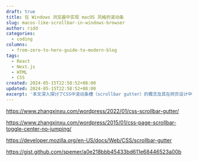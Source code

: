 ```yaml
---
draft: true
title: 在 Windows 浏览器中实现 macOS 风格的滚动条
slug: macos-like-scrollbar-in-windows-browser
author: ridd
categories:
  - coding
columns:
  - from-zero-to-hero-guide-to-modern-blog
tags:
  - React
  - Next.js
  - HTML
  - CSS
created: 2024-05-15T22:58:52+08:00
updated: 2024-05-15T22:58:52+08:00
excerpt: '本文深入探讨了CSS中滚动条槽（scrollbar gutter）的概念及其在网页设计中的应用。滚动条槽是指浏览器窗口中滚动条占据的空间，它对于确保页面内容在滚动条出现或消失时保持稳定布局至关重要。文章首先介绍了如何使用CSS属性`scrollbar-gutter`来预留滚动条空间，从而避免内容跳动，提升用户体验。接着，文章通过实例展示了如何利用这一属性在不同浏览器中实现页面滚动条的自适应布局，确保页面在各种设备和浏览器环境下都能保持一致的视觉效果。此外，文章还提供了来自Mozilla开发者网络（MDN）和GitHub的资源链接，供读者进一步学习和探索CSS滚动条槽的高级用法和最佳实践。通过这些内容，读者可以更好地理解并掌握滚动条槽在现代网页设计中的重要性，以及如何有效地运用它来优化页面布局。'
---
```



https://www.zhangxinxu.com/wordpress/2022/01/css-scrollbar-gutter/

https://www.zhangxinxu.com/wordpress/2015/01/css-page-scrollbar-toggle-center-no-jumping/

https://developer.mozilla.org/en-US/docs/Web/CSS/scrollbar-gutter

https://gist.github.com/spemer/a0e218bbb45433bd611e68446523a00b
